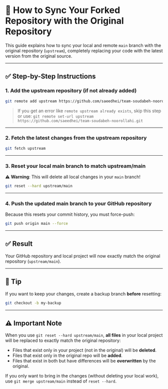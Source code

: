 # 🔄 How to Sync Your Forked Repository with the Original Repository

This guide explains how to sync your local and remote `main` branch with the original repository (`upstream`), completely replacing your code with the latest version from the original source.

---

## ✅ Step-by-Step Instructions

### 1. Add the upstream repository (if not already added)

```bash
git remote add upstream https://github.com/saeedhei/team-soudabeh-noorollahi.git
```

> If you get an error like `remote upstream already exists`, skip this step or use:
> `git remote set-url upstream https://github.com/saeedhei/team-soudabeh-noorollahi.git`

---

### 2. Fetch the latest changes from the upstream repository

```bash
git fetch upstream
```

---

### 3. Reset your local main branch to match upstream/main

⚠️ **Warning**: This will delete all local changes in your `main` branch!

```bash
git reset --hard upstream/main
```

---

### 4. Push the updated main branch to your GitHub repository

Because this resets your commit history, you must force-push:

```bash
git push origin main --force
```

---

## ✅ Result

Your GitHub repository and local project will now exactly match the original repository (`upstream/main`).

---

## 📌 Tip

If you want to keep your changes, create a backup branch **before** resetting:

```bash
git checkout -b my-backup
```

---

## ⚠️ Important Note

When you use `git reset --hard upstream/main`, **all files** in your local project will be replaced to exactly match the original repository:

- Files that exist only in your project (not in the original) will be **deleted**.
- Files that exist only in the original repo will be **added**.
- Files that exist in both but have differences will be **overwritten** by the original.

If you only want to bring in the changes (without deleting your local work), use `git merge upstream/main` instead of `reset --hard`.
